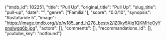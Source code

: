 {"tmdb_id": 102251, "title": "Pull Up", "original_title": "Pull Up", "slug_title": "pull-up", "date": "", "genre": ["Familial"], "score": "0.0/10", "synopsis": "Rastafaride 5", "image": "https://image.tmdb.org/t/p/w185_and_h278_bestv2/iZ0ky5Xiq1QKMHeOyYpnslwgq6b.jpg", "actors": [], "comments": [], "recommandations_id": [], "youtube_key": "notfound"}